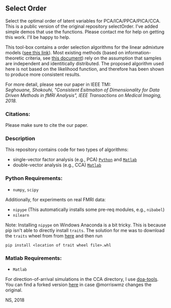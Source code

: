 ## Select Order
Select the optimal order of latent variables for PCA/ICA/PPCA/PICA/CCA.
This is a public version of the original repository selectOrder. I've added simple demos that use the functions. Please contact me for help on getting this work. I'll be happy to help. 

This tool-box contains a order selection algorithms for the linear admixture models ([see this link](https://github.com/idnavid/selectOrder/blob/master/notes/disecting_correlation.pdf)).
Most existing methods (based on information-theoretic criteria, see [this document](https://github.com/idnavid/selectOrder/blob/master/notes/deriving_aic.pdf)) rely on the assumption that samples are 
independent and identitically distributed. The proposed algorithm used here is not based on the likelihood function, and therefore 
has been shown to produce more consistent results. 

For more detail, please see our paper in IEEE TMI:<br/>
*Seghouane, Shokouhi, "Consistent Esitmaiton of Dimensionality for Data Driven Methods in fMRI Analysis", IEEE Transactions on Medical Imaging, 2018.*

### Citations:
Please make sure to cite the our paper. 


### Description
This repository contains code for two types of algorithms: 
- single-vector factor analysis (e.g., PCA) [`Python`](here!) and [`Matlab`](here!)
- double-vector analysis (e.g., CCA) [`Matlab`](here!)

### Python Requirements: 
- `numpy`, `scipy`

Additionally, for experiments on real FMRI data: 
- `nipype` (This automatically installs some pre-req modules, e.g., `nibabel`)
- `nilearn`

Note: Installing `nipype` on Windows Anaconda is a bit tricky. 
This is because pip isn't able to directly install `traits`. 
The solution for me was to download the `traits` wheel from from [here](https://www.lfd.uci.edu/~gohlke/pythonlibs/)
and then run 

`pip install <location of trait wheel file>.whl`

### Matlab Requirements:
- `Matlab`

For direction-of-arrival simulations in the CCA directory, I use [doa-tools](https://github.com/morriswmz/doa-tools.git). You can find a forked version [here](here!) in case @morriswmz changes the original. 

NS, 2018

